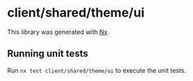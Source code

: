 # client/shared/theme/ui

This library was generated with [Nx](https://nx.dev).

## Running unit tests

Run `nx test client/shared/theme/ui` to execute the unit tests.
